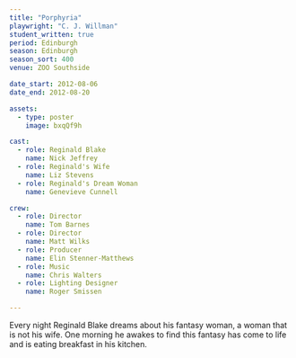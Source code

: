 ```yaml
---
title: "Porphyria"
playwright: "C. J. Willman"
student_written: true
period: Edinburgh
season: Edinburgh
season_sort: 400
venue: ZOO Southside

date_start: 2012-08-06
date_end: 2012-08-20

assets:
  - type: poster
    image: bxqQf9h

cast:
  - role: Reginald Blake
    name: Nick Jeffrey
  - role: Reginald's Wife
    name: Liz Stevens
  - role: Reginald's Dream Woman
    name: Genevieve Cunnell

crew:
  - role: Director
    name: Tom Barnes
  - role: Director
    name: Matt Wilks
  - role: Producer
    name: Elin Stenner-Matthews
  - role: Music
    name: Chris Walters
  - role: Lighting Designer
    name: Roger Smissen

---
```

Every night Reginald Blake dreams about his fantasy woman, a woman that is not his wife. One morning he awakes to find this fantasy has come to life and is eating breakfast in his kitchen.
